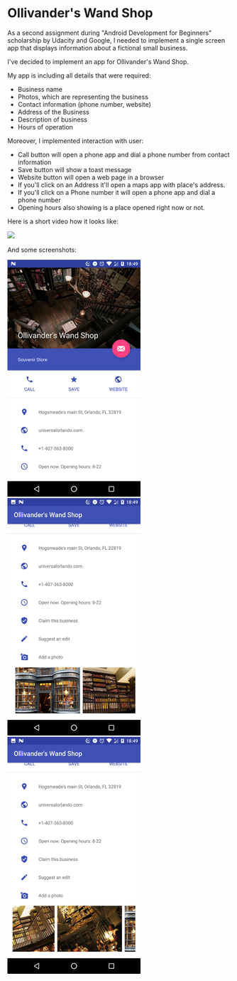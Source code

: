 # Ollivander's Wand Shop

As a second assignment during "Android Development for Beginners" scholarship by Udacity and Google, 
I needed to implement a single screen app that displays information about a fictional small business.

I've decided to implement an app for Ollivander's Wand Shop.

My app is including all details that were required:
* Business name
* Photos, which are representing the business
* Contact information (phone number, website)
* Address of the Business
* Description of business
* Hours of operation

Moreover, I implemented interaction with user:
* Call button will open a phone app and dial a phone number from contact information
* Save button will show a toast message
* Website button will open a web page in a browser
* If you'll click on an Address it'll open a maps app with place's address.
* If you'll click on a Phone number it will open a phone app and dial a phone number
* Opening hours also showing is a place opened right now or not.

Here is a short video how it looks like:

[<img src="http://i3.ytimg.com/vi/qxomw1FQTFQ/maxresdefault.jpg" width="500">](https://youtu.be/qxomw1FQTFQ)

And some screenshots:

<img src="/readme_imgs/ollivanders1.png" width="300">

<img src="/readme_imgs/ollivanders2.png" width="300">

<img src="/readme_imgs/ollivanders3.png" width="300">

